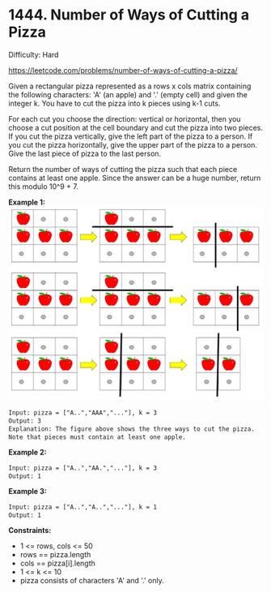 # 1444. Number of Ways of Cutting a Pizza

Difficulty: Hard

https://leetcode.com/problems/number-of-ways-of-cutting-a-pizza/

Given a rectangular pizza represented as a rows x cols matrix containing the following characters: 'A' (an apple) and '.' (empty cell) and given the integer k. You have to cut the pizza into k pieces using k-1 cuts. 

For each cut you choose the direction: vertical or horizontal, then you choose a cut position at the cell boundary and cut the pizza into two pieces. If you cut the pizza vertically, give the left part of the pizza to a person. If you cut the pizza horizontally, give the upper part of the pizza to a person. Give the last piece of pizza to the last person.

Return the number of ways of cutting the pizza such that each piece contains at least one apple. Since the answer can be a huge number, return this modulo 10^9 + 7.

**Example 1:**  
![ex1](ex1.png)
```
Input: pizza = ["A..","AAA","..."], k = 3
Output: 3 
Explanation: The figure above shows the three ways to cut the pizza. Note that pieces must contain at least one apple.
```

**Example 2:**
```
Input: pizza = ["A..","AA.","..."], k = 3
Output: 1
```

**Example 3:**
```
Input: pizza = ["A..","A..","..."], k = 1
Output: 1
```

**Constraints:**

* 1 <= rows, cols <= 50
* rows == pizza.length
* cols == pizza[i].length
* 1 <= k <= 10
* pizza consists of characters 'A' and '.' only.
